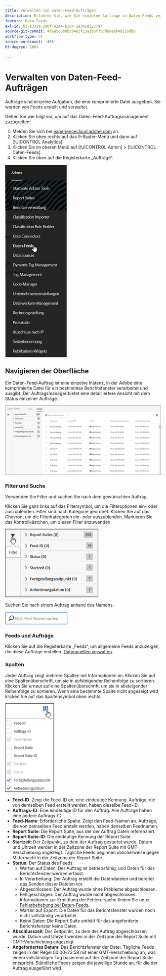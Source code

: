 ```yaml
---
title: Verwalten von Daten-Feed-Aufträgen
description: Erfahren Sie, wie Sie einzelne Aufträge in Daten-Feeds verwalten.
feature: Data Feeds
exl-id: b17e333e-290f-42e4-b304-1e34282237a7
source-git-commit: 4daa5c8bdbcb483f23a3b8f75dde9eeb48516db8
workflow-type: ht
source-wordcount: '496'
ht-degree: 100%

---
```


# Verwalten von Daten-Feed-Aufträgen

Aufträge sind einzelne Aufgaben, die eine komprimierte Datei ausgeben. Sie werden von Feeds erstellt und verwaltet.

Gehen Sie wie folgt vor, um auf das Daten-Feed-Auftragsmanagement zuzugreifen:

1. Melden Sie sich bei [experiencecloud.adobe.com](https://experiencecloud.adobe.com) an.
2. Klicken Sie oben rechts auf das 9-Raster-Menü und dann auf [!UICONTROL Analytics].
3. Klicken Sie im oberen Menü auf [!UICONTROL Admin] > [!UICONTROL Daten-Feeds].
4. Klicken Sie oben auf die Registerkarte „Aufträge“.

![Daten-Feed-Menü](assets/AdminMenu.png)

## Navigieren der Oberfläche

Ein Daten-Feed-Auftrag ist eine einzelne Instanz, in der Adobe eine komprimierte Datei für ein bestimmtes Berichtsfenster verarbeitet und ausgibt. Der Auftragsmanager bietet eine detailliertere Ansicht mit dem Status einzelner Aufträge.

![Aufträge](assets/jobs.jpg)

### Filter und Suche

Verwenden Sie Filter und suchen Sie nach dem gewünschten Auftrag.

Klicken Sie ganz links auf das Filtersymbol, um die Filteroptionen ein- oder auszublenden. Filter sind nach Kategorie geordnet. Klicken Sie auf das Chevron, um die Filterkategorien ein- oder auszublenden. Markieren Sie das Kontrollkästchen, um diesen Filter anzuwenden.

![Filter](assets/jobs-filter.jpg)

Suchen Sie nach einem Auftrag anhand des Namens.

![Durchsuchen](assets/search.jpg)

### Feeds und Aufträge

Klicken Sie auf die Registerkarte „Feeds“, um allgemeine Feeds anzuzeigen, die diese Aufträge erstellen. [Datenquellen verwalten](df-manage-feeds.md).

### Spalten

Jeder Auftrag zeigt mehrere Spalten mit Informationen an. Klicken Sie auf eine Spaltenüberschrift, um sie in aufsteigender Reihenfolge zu sortieren. Klicken Sie erneut auf eine Spaltenüberschrift, um sie in absteigender Reihenfolge zu sortieren. Wenn eine bestimmte Spalte nicht angezeigt wird, klicken Sie auf das Spaltensymbol oben rechts.

![Spaltensymbol](assets/job-cols.jpg)

* **Feed-ID**: Zeigt die Feed-ID an, eine eindeutige Kennung. Aufträge, die von demselben Feed erstellt werden, haben dieselbe Feed-ID.
* **Auftrags-ID**: Eine eindeutige ID für den Auftrag. Alle Aufträge haben eine andere Auftrags-ID.
* **Feed-Name**: Erforderliche Spalte. Zeigt den Feed-Namen an. Aufträge, die von demselben Feed erstellt werden, haben denselben Feednamen.
* **Report Suite**: Die Report Suite, aus der der Auftrag Daten referenziert.
* **Report Suite-ID**: Die eindeutige Kennung der Report Suite.
* **Startzeit**: Der Zeitpunkt, zu dem der Auftrag gestartet wurde. Datum und Uhrzeit werden in der Zeitzone der Report Suite mit GMT-Verschiebung angezeigt. Tägliche Feeds beginnen üblicherweise gegen Mitternacht in der Zeitzone der Report Suite.
* **Status:** Der Status des Feeds.
   * Warten auf Daten: Der Auftrag ist betriebsfähig, und Daten für das Berichtsfenster werden erfasst.
   * In Verarbeitung: Der Auftrag erstellt die Datendateien und bereitet das Senden dieser Dateien vor.
   * Abgeschlossen: Der Auftrag wurde ohne Probleme abgeschlossen.
   * Fehlgeschlagen: Der Auftrag wurde nicht abgeschlossen. Informationen zur Ermittlung der Fehlerursache finden Sie unter [Fehlerbehebung bei Daten-Feeds](troubleshooting.md).
   * Warten auf Export: Die Daten für das Berichtsfenster wurden noch nicht vollständig verarbeitet.
   * Keine Daten: Die Report Suite enthält für das angeforderte Berichtsfenster keine Daten.
* **Abschlusszeit**: Der Zeitpunkt, zu dem der Auftrag abgeschlossen wurde. Datum und Uhrzeit werden in der Zeitzone der Report Suite mit GMT-Verschiebung angezeigt.
* **Angefordertes Datum**: Das Berichtsfenster der Datei. Tägliche Feeds zeigen in der Regel 00:00–23:59 mit einer GMT-Verschiebung an, was einem vollständigen Tag basierend auf der Zeitzone der Report Suite entspricht. Stündliche Feeds zeigen die jeweilige Stunde an, für die der Auftrag ausgeführt wird.
